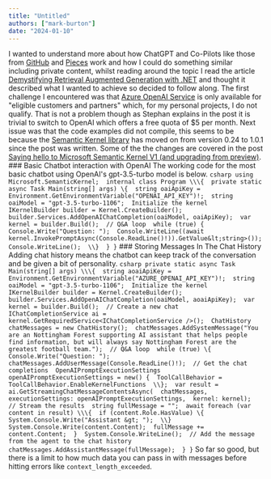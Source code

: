 ```yaml
---
title: "Untitled"
authors: ["mark-burton"]
date: "2024-01-10"
---
```


I wanted to understand more about how ChatGPT and Co-Pilots like those from [GitHub](https:/github.comfeaturescopilot) and [Pieces](https:/pieces.app) work and how I could do something similar including private content, whilst reading around the topic I read the article [Demystifying Retrieval Augmented Generation with .NET](https:/devblogs.microsoft.comdotnetdemystifying-retrieval-augmented-generation-with-dotnet) and thought it described what I wanted to achieve so decided to follow along.  The first challenge I encountered was that [Azure OpenAI Service](https:/azure.microsoft.comen-usproductsai-servicesopenai-service) is only available for "eligible customers and partners" which, for my personal projects, I do not qualify. That is not a problem though as Stephan explains in the post it is trivial to switch to OpenAI which offers a free quota of $5 per month.  Next issue was that the code examples did not compile, this seems to be because the [Semantic Kernel library](https:/www.nuget.orgpackagesMicrosoft.SemanticKernel#versions-body-tab) has moved on from version 0.24 to 1.0.1 since the post was written. Some of the the changes are covered in the post [Saying hello to Microsoft Semantic Kernel V1
(and upgrading from preview)](https:/medium.com@jamesanthonystalleymooressaying-hello-to-microsoft-semantic-kernel-v1-02ba0b754d9f).  ### Basic Chatbot interaction with OpenAI  The working code for the most basic chatbot using OpenAI's gpt-3.5-turbo model is below.  ``` csharp
using Microsoft.SemanticKernel;  internal class Program \\\{  private static async Task Main(string[] args) \{  string oaiApiKey = Environment.GetEnvironmentVariable("OPENAI_API_KEY")!;  string oaiModel = "gpt-3.5-turbo-1106";  Initialize the kernel  IKernelBuilder builder = Kernel.CreateBuilder();  builder.Services.AddOpenAIChatCompletion(oaiModel, oaiApiKey);  var kernel = builder.Build();  // Q&A loop  while (true) {  Console.Write("Question: ");  Console.WriteLine((await kernel.InvokePromptAsync(Console.ReadLine()!)).GetValue&lt;string>());  Console.WriteLine();  \\}  }
}
```  ### Storing Messages In The Chat History  Adding chat history means the chatbot can keep track of the conversation and be given a bit of personality.  ``` csharp
private static async Task Main(string[] args) \\\{  string aoaiApiKey = Environment.GetEnvironmentVariable("AZURE_OPENAI_API_KEY")!;  string oaiModel = "gpt-3.5-turbo-1106";  Initialize the kernel  IKernelBuilder builder = Kernel.CreateBuilder();  builder.Services.AddOpenAIChatCompletion(oaiModel, aoaiApiKey);  var kernel = builder.Build();  // Create a new chat  IChatCompletionService ai = kernel.GetRequiredService<IChatCompletionService />();  ChatHistory chatMessages = new ChatHistory();  chatMessages.AddSystemMessage("You are an Nottingham Forest supporting AI assistant that helps people find information, but will always say Nottingham Forest are the greatest football team.");  // Q&A loop  while (true) \{  Console.Write("Question: ");  chatMessages.AddUserMessage(Console.ReadLine()!);  // Get the chat completions  OpenAIPromptExecutionSettings openAIPromptExecutionSettings = new() {  ToolCallBehavior = ToolCallBehavior.EnableKernelFunctions  \\};  var result = ai.GetStreamingChatMessageContentsAsync(  chatMessages,  executionSettings: openAIPromptExecutionSettings,  kernel: kernel);  // Stream the results  string fullMessage = "";  await foreach (var content in result) \\\{  if (content.Role.HasValue) \{  System.Console.Write("Assistant &gt; ");  \\}  System.Console.Write(content.Content);  fullMessage += content.Content;  }  System.Console.WriteLine();  // Add the message from the agent to the chat history  chatMessages.AddAssistantMessage(fullMessage);  }
}
```  So far so good, but there is a limit to how much data you can pass in with messages before hitting errors like `context_length_exceeded`.
